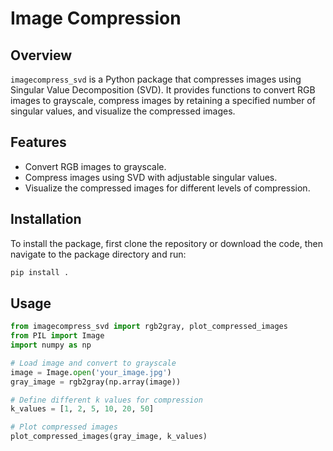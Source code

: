 # Image Compression

## Overview
`imagecompress_svd` is a Python package that compresses images using Singular Value Decomposition (SVD). It provides functions to convert RGB images to grayscale, compress images by retaining a specified number of singular values, and visualize the compressed images.

## Features
- Convert RGB images to grayscale.
- Compress images using SVD with adjustable singular values.
- Visualize the compressed images for different levels of compression.

## Installation

To install the package, first clone the repository or download the code, then navigate to the package directory and run:

```bash
pip install .
```

## Usage
```python
from imagecompress_svd import rgb2gray, plot_compressed_images
from PIL import Image
import numpy as np

# Load image and convert to grayscale
image = Image.open('your_image.jpg')
gray_image = rgb2gray(np.array(image))

# Define different k values for compression
k_values = [1, 2, 5, 10, 20, 50]

# Plot compressed images
plot_compressed_images(gray_image, k_values)
```
